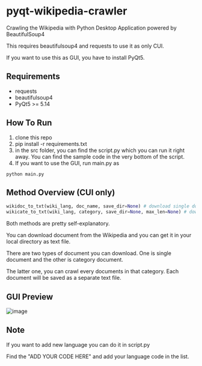 # pyqt-wikipedia-crawler
Crawling the Wikipedia with Python Desktop Application powered by BeautifulSoup4

This requires beautifulsoup4 and requests to use it as only CUI.

If you want to use this as GUI, you have to install PyQt5.

## Requirements
* requests
* beautifulsoup4
* PyQt5 >= 5.14

## How To Run
1. clone this repo
2. pip install -r requirements.txt
3. in the src folder, you can find the script.py which you can run it right away. You can find the sample code in the very bottom of the script.
4. If you want to use the GUI, run main.py as
```
python main.py
```

## Method Overview (CUI only)
```python
wikidoc_to_txt(wiki_lang, doc_name, save_dir=None) # download single document
wikicate_to_txt(wiki_lang, category, save_dir=None, max_len=None) # download every documents in certain category
```

Both methods are pretty self-explanatory.

You can download document from the Wikipedia and you can get it in your local directory as text file.

There are two types of document you can download. One is single document and the other is category document.

The latter one, you can crawl every documents in that category. Each document will be saved as a separate text file.

## GUI Preview
![image](https://github.com/yjg30737/pyqt-wikipedia-crawler/assets/55078043/62481f73-8c4b-4b79-92ae-372e1c3305c5)

## Note
If you want to add new language you can do it in script.py

Find the "ADD YOUR CODE HERE" and add your language code in the list.

